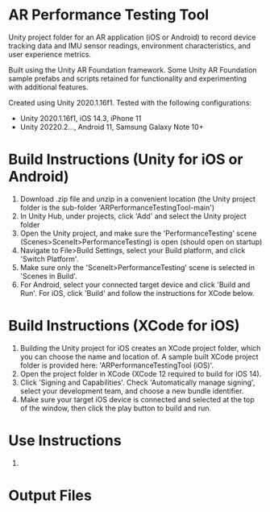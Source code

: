 # AR Performance Testing Tool

Unity project folder for an AR application (iOS or Android) to record device tracking data and IMU sensor readings, environment characteristics, and user experience metrics.

Built using the Unity AR Foundation framework. Some Unity AR Foundation sample prefabs and scripts retained for functionality and experimenting with additional features.

Created using Unity 2020.1.16f1. Tested with the following configurations:
- Unity 2020.1.16f1, iOS 14.3, iPhone 11
- Unity 20220.2..., Android 11, Samsung Galaxy Note 10+ 

# Build Instructions (Unity for iOS or Android)

1) Download .zip file and unzip in a convenient location (the Unity project folder is the sub-folder 'ARPerformanceTestingTool-main') 
2) In Unity Hub, under projects, click 'Add' and select the Unity project folder
3) Open the Unity project, and make sure the 'PerformanceTesting' scene (Scenes>SceneIt>PerformanceTesting) is open (should open on startup)
4) Navigate to File>Build Settings, select your Build platform, and click 'Switch Platform'.
5) Make sure only the 'SceneIt>PerformanceTesting' scene is selected in 'Scenes in Build'.
6) For Android, select your connected target device and click 'Build and Run'. For iOS, click 'Build' and follow the instructions for XCode below.

# Build Instructions (XCode for iOS)

1) Building the Unity project for iOS creates an XCode project folder, which you can choose the name and location of. A sample built XCode project folder is provided here: 'ARPerformanceTestingTool (iOS)'.
2) Open the project folder in XCode (XCode 12 required to build for iOS 14).
3) Click 'Signing and Capabilities'. Check 'Automatically manage signing', select your development team, and choose a new bundle identifier.
4) Make sure your target iOS device is connected and selected at the top of the window, then click the play button to build and run.

# Use Instructions

1)

# Output Files


